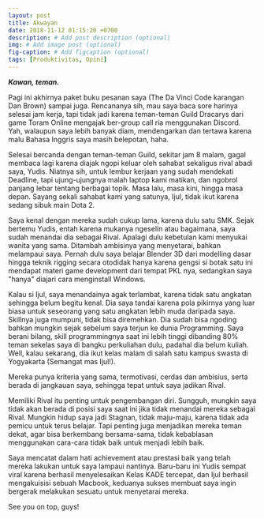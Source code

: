 ```yaml
---
layout: post
title: Akwayan
date: 2018-11-12 01:15:20 +0700
description: # Add post description (optional)
img: # Add image post (optional)
fig-caption: # Add figcaption (optional)
tags: [Produktivitas, Opini]
---
```


***Kawan, teman.***

Pagi ini akhirnya paket buku pesanan saya (The Da Vinci Code karangan Dan Brown) sampai juga. Rencananya sih, mau saya baca sore harinya selesai jam kerja, tapi tidak jadi karena teman-teman Guild Dracarys dari game Toram Online mengajak ber-group call ria menggunakan Discord. Yah, walaupun saya lebih banyak diam, mendengarkan dan tertawa karena malu Bahasa Inggris saya masih belepotan, haha.

Selesai bercanda dengan teman-teman Guild, sekitar jam 8 malam, gagal membaca lagi karena diajak ngopi keluar oleh sahabat sekaligus rival abadi saya, Yudis. Niatnya sih, untuk lembur kerjaan yang sudah mendekati Deadline, tapi ujung-ujungnya malah laptop kami matikan, dan ngobrol panjang lebar tentang berbagai topik. Masa lalu, masa kini, hingga masa depan. Sayang sekali sahabat kami yang satunya, Ijul, tidak ikut karena sedang sibuk main Dota 2.

Saya kenal dengan mereka sudah cukup lama, karena dulu satu SMK. Sejak bertemu Yudis, entah karena mukanya ngeselin atau bagaimana, saya sudah menandai dia sebagai Rival. Apalagi dulu kebetulan kami menyukai wanita yang sama. Ditambah ambisinya yang menyetarai, bahkan melampaui saya. Pernah dulu saya belajar Blender 3D dari modelling dasar hingga teknik rigging secara otodidak hanya karena gengsi si botak satu ini mendapat materi game development dari tempat PKL nya, sedangkan saya "hanya" diajari cara menginstall Windows.

Kalau si Ijul, saya menandainya agak terlambat, karena tidak satu angkatan sehingga belum begitu kenal. Dia saya tandai karena pola pikirnya yang luar biasa untuk seseorang yang satu angkatan lebih muda daripada saya. Skillnya juga mumpuni, tidak bisa diremehkan. Dia sudah bisa ngoding bahkan mungkin sejak sebelum saya terjun ke dunia Programming. Saya berani bilang, skill programmingnya saat ini lebih tinggi dibanding 80% teman sekelas saya di bangku perkuliahan dulu, padahal dia belum kuliah. Well, kalau sekarang, dia ikut kelas malam di salah satu kampus swasta di Yogyakarta (Semangat mas Ijul!).

Mereka punya kriteria yang sama, termotivasi, cerdas dan ambisius, serta berada di jangkauan saya, sehingga tepat untuk saya jadikan Rival.

Memiliki Rival itu penting untuk pengembangan diri. Sungguh, mungkin saya tidak akan berada di posisi saya saat ini jika tidak menandai mereka sebagai Rival. Mungkin hidup saya jadi Stagnan, tidak maju-maju, karena tidak ada pemicu untuk terus belajar. Tapi penting juga menjadikan mereka teman dekat, agar bisa berkembang bersama-sama, tidak kebablasan menggunakan cara-cara tidak baik untuk menjadi lebih baik.

Saya mencatat dalam hati achievement atau prestasi baik yang telah mereka lakukan untuk saya lampaui nantinya. Baru-baru ini Yudis sempat viral karena berhasil menyelesaikan Kelas KADE tercepat, dan Ijul berhasil mengakuisisi sebuah Macbook, keduanya sukses membuat saya ingin bergerak melakukan sesuatu untuk menyetarai mereka.

See you on top, guys!
